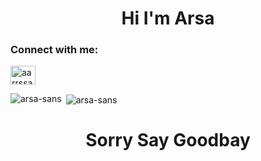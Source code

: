 <h1 align="center">Hi I'm Arsa</h1>
<h3 align="left">Connect with me:</h3>
<p align="left">
<a href="https://instagram.com/aarrssaa._" target="blank"><img align="center" src="https://raw.githubusercontent.com/rahuldkjain/github-profile-readme-generator/master/src/images/icons/Social/instagram.svg" alt="aarrssaa._" height="30" width="40" /></a>
</p>

<p><img align="left" src="https://github-readme-stats.vercel.app/api/top-langs?username=arsa-sans&show_icons=true&locale=en&layout=compact" alt="arsa-sans" /></p>

<p>&nbsp;<img align="center" src="https://github-readme-stats.vercel.app/api?username=arsa-sans&show_icons=true&locale=en" alt="arsa-sans" /></p>

<h1 align="center">Sorry Say Goodbay</h1>
